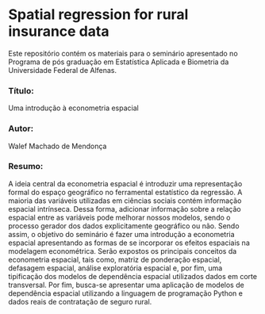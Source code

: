 # Spatial regression for rural insurance data 

Este repositório contém os materiais para o seminário apresentado no Programa de pós graduação em Estatística Aplicada e Biometria da Universidade Federal de Alfenas. 

### Título: 

Uma introdução à econometria espacial 

### Autor: 

Walef Machado de Mendonça

### Resumo:

A ideia central da econometria espacial é introduzir uma representação formal do espaço geográfico no ferramental estatístico da regressão. A maioria das variáveis utilizadas em ciências sociais contém informação espacial intrínseca. Dessa forma, adicionar informação sobre a relação espacial entre as variáveis pode melhorar nossos modelos, sendo o processo gerador dos dados explicitamente geográfico ou não. Sendo assim, o objetivo do seminário é fazer uma introdução a econometria espacial apresentando as formas de se incorporar os efeitos espaciais na modelagem econométrica. Serão expostos os principais conceitos da econometria espacial, tais como, matriz de ponderação espacial, defasagem espacial, análise exploratória espacial e, por fim, uma tipificação dos modelos de dependência espacial utilizados dados em corte transversal. Por fim, busca-se apresentar uma aplicação de modelos de dependência espacial utilizando a linguagem de programação Python e dados reais de contratação de seguro rural. 

